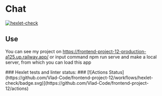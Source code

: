 <h1>Chat</h1>
<p><a href="https://github.com/Vlad-Code/frontend-project-12/actions"><img src="https://github.com/Vlad-Code/frontend-project-12/workflows/hexlet-check/badge.svg" alt="hexlet-check"></a></p>
<h2>Use</h2>
<p>You can see my project on <a href="https://frontend-project-12-production-a125.up.railway.app">https://frontend-project-12-production-a125.up.railway.app/</a> or input command npm run serve and make a local server, from which you can load this app<p>
### Hexlet tests and linter status:
### [![Actions Status](https://github.com/Vlad-Code/frontend-project-12/workflows/hexlet-check/badge.svg)](https://github.com/Vlad-Code/frontend-project-12/actions)